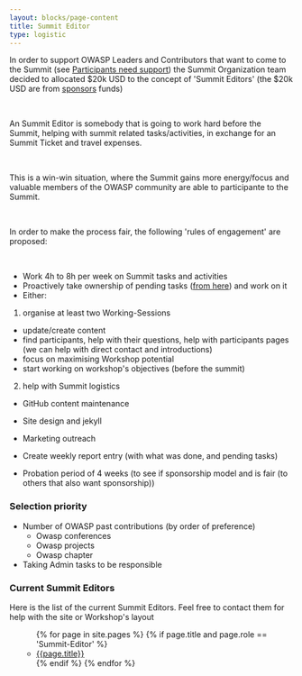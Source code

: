 ```yaml
---
layout: blocks/page-content
title: Summit Editor
type: logistic
---
```


In order to support OWASP Leaders and Contributors that want to come to the Summit (see [Participants need support](Participants-need-support.html)) 
the Summit Organization team decided to allocated $20k USD to the concept of 'Summit Editors' (the $20k USD are from [sponsors](../new/sponsors.html) funds)
 
&nbsp;

An Summit Editor is somebody that is going to work hard before the Summit, helping with summit related tasks/activities, in exchange for an 
Summit Ticket and travel expenses.
 
&nbsp;

This is a win-win situation, where the Summit gains more energy/focus and valuable members of the OWASP community are able to participante to the Summit.
 
&nbsp;

In order to make the process fair, the following 'rules of engagement' are proposed:
 
&nbsp;

- Work 4h to 8h per week on Summit tasks and activities
- Proactively take ownership of pending tasks ([from here](https://github.com/OWASP/owasp-summit-2017/projects)) and work on it
- Either:

1. organise at least two Working-Sessions
 - update/create content
 - find participants, help with their questions, help with participants pages (we can help with direct contact and introductions)
 - focus on maximising Workshop potential
 - start working on workshop's objectives (before the summit)
2. help with Summit logistics
 - GitHub content maintenance
 - Site design and jekyll
 - Marketing outreach
 
- Create weekly report entry (with what was done, and pending tasks)
- Probation period of 4 weeks (to see if sponsorship model and is fair (to others that also want sponsorship))




### Selection priority

  - Number of OWASP past contributions (by order of preference)
    - Owasp conferences
    - Owasp projects
    - Owasp chapter
  - Taking Admin tasks to be responsible


### Current Summit Editors

Here is the list of the current Summit Editors. Feel free to contact them for help with the site or Workshop's layout

<ul>
    <ul>
        {% for page in site.pages %}
            {% if page.title and page.role == 'Summit-Editor' %}
                <li><a href="{{page.url}}">{{page.title}}</a></li>
            {% endif %}
        {% endfor %}
    </ul>
</ul>